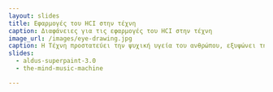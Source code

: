 ```yaml
---
layout: slides
title: Εφαρμογές του HCI στην τέχνη
caption: Διαφάνειες για τις εφαρμογές του HCI στην τέχνη
image_url: /images/eye-drawing.jpg
caption: Η Τέχνη προστατεύει την ψυχική υγεία του ανθρώπου, εξυψώνει την πνευματικότητά του και αποτελεί παράλληλα και κομμάτι του πολιτιστικής κληρονομιάς ενός πολιτισμού. Τι συμβαίνει όταν η επιστήμη του HCI αλληλεπιδρά με την τέχνη;
slides:
  - aldus-superpaint-3.0
  - the-mind-music-machine

---
```

